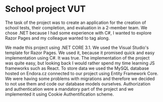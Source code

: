 # School project VUT

The task of the project was to create an application for the creation of school tests, their completion, and evaluation in a 2-member team. We chose .NET because I had some experience with C#, I wanted to explore Razor Pages and my colleague wanted to tag along. 

We made this project using .NET CORE 3.1. We used the Visual Studio's template for Razor Pages. We used it, because it promised quick and easy implementation using C#. It was true. The implementation of the project was quite easy, but looking back I would rather spend my time learning JS frameworks such as React. To store data we used the MySQL database hosted on Endora.cz connected to our project using Entity Framework Core. We were having some problems with migrations and therefore we decided to not use them and code our database models ourselves. Authorization and authentication were a mandatory part of the project and we implemented it using Cookie Authentification scheme.
